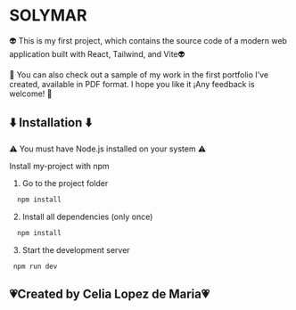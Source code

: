
# SOLYMAR

👽 This is my first project, which contains the source code of a modern web application built with React, Tailwind, and Vite👽

 🩷 You can also check out a sample of my work in the first portfolio I’ve created, available in PDF format. I hope you like it ¡Any feedback is welcome!  🩷



##  ⬇️ Installation ⬇️



⚠️ You must have Node.js installed on your system ⚠️

Install my-project with npm
 1. Go to the project folder
```bash
  npm install 
```
2. Install all dependencies (only once)
```bash
  npm install 
```
 3. Start the development server
 ```bash
  npm run dev
 ```
##  💗Created by Celia Lopez de Maria💗



